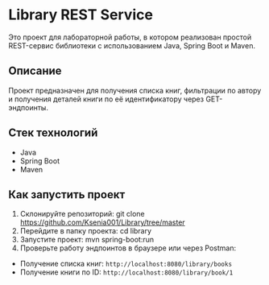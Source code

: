 # Library REST Service

Это проект для лабораторной работы, в котором реализован простой REST-сервис библиотеки с использованием Java, Spring Boot и Maven.

## Описание
Проект предназначен для получения списка книг, фильтрации по автору и получения деталей книги по её идентификатору через GET-эндпоинты.

## Стек технологий
- Java
- Spring Boot
- Maven

## Как запустить проект
1. Склонируйте репозиторий: git clone https://github.com/Ksenia001/Library/tree/master
2. Перейдите в папку проекта:
   cd library
3. Запустите проект: mvn spring-boot:run
4. Проверьте работу эндпоинтов в браузере или через Postman:
- Получение списка книг: `http://localhost:8080/library/books`
- Получение книги по ID: `http://localhost:8080/library/book/1`
